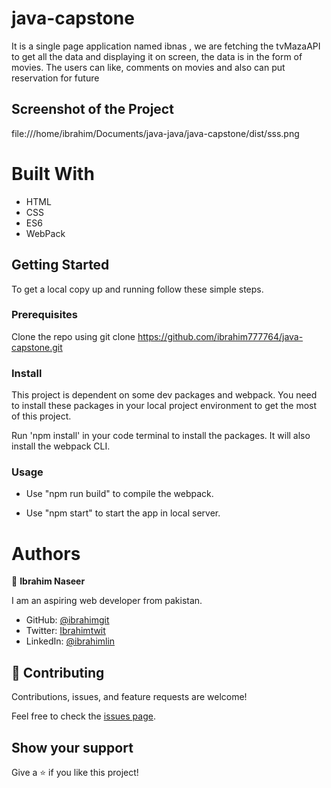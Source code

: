 [](https://img.shields.io/badge/Microverse-blueviolet)

# java-capstone


It is a single page application named ibnas , we are fetching the tvMazaAPI to get all the data and displaying it on screen, the data is in the form of movies. The users can like, comments on movies and also can put reservation for future

## Screenshot of the Project
 

file:///home/ibrahim/Documents/java-java/java-capstone/dist/sss.png


# Built With

- HTML
- CSS
- ES6
- WebPack

## Getting Started

To get a local copy up and running follow these simple steps.

### Prerequisites

Clone the repo using git clone https://github.com/ibrahim777764/java-capstone.git

### Install

This project is dependent on some dev packages and webpack. You need to install these packages in your local project environment to get the most of this project.

Run 'npm install' in your code terminal to install the packages. It will also install the webpack CLI.

### Usage

- Use "npm run build" to compile the webpack.

- Use "npm start" to start the app in local server.

# Authors

👤 **Ibrahim Naseer**

I am an aspiring web developer from pakistan.
- GitHub: [@ibrahimgit](https://github.com/ibrahim777764)
- Twitter: [Ibrahimtwit](https://twitter.com/Ibrahim66650696)
- LinkedIn: [@ibrahimlin](https://www.linkedin.com/in/ibrahim-naseer-215667225/)

## 🤝 Contributing

Contributions, issues, and feature requests are welcome!

Feel free to check the [issues page](../../issues/).

## Show your support

Give a ⭐️ if you like this project!

